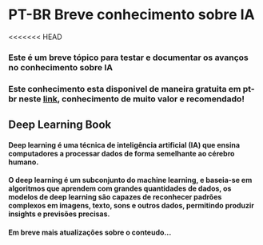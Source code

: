# PT-BR Breve conhecimento sobre IA
<<<<<<< HEAD
### Este é um breve tópico para testar e documentar os avanços no conhecimento sobre IA
### Este conhecimento esta disponivel de maneira gratuita em pt-br neste [link](https://www.deeplearningbook.com.br), conhecimento de muito valor e recomendado!
## Deep Learning Book
#### Deep learning é uma técnica de inteligência artificial (IA) que ensina computadores a processar dados de forma semelhante ao cérebro humano.
#### O deep learning é um subconjunto do machine learning, e baseia-se em algoritmos que aprendem com grandes quantidades de dados, os modelos de deep learning são capazes de reconhecer padrões complexos em imagens, texto, sons e outros dados, permitindo produzir insights e previsões precisas.
#### Em breve mais atualizações sobre o conteudo...